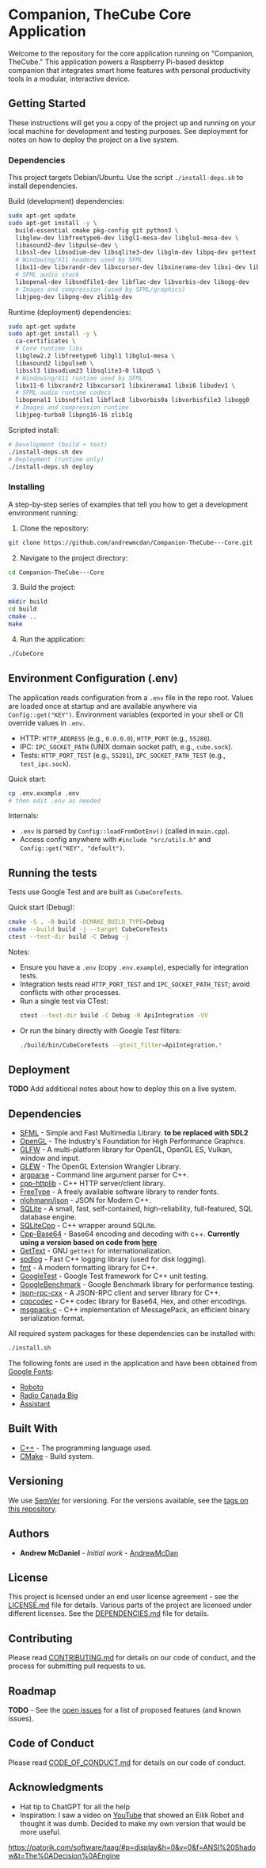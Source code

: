 # Companion, TheCube Core Application
Welcome to the repository for the core application running on "Companion, TheCube." This application powers a Raspberry Pi-based desktop companion that integrates smart home features with personal productivity tools in a modular, interactive device.
## Getting Started
These instructions will get you a copy of the project up and running on your local machine for development and testing purposes. See deployment for notes on how to deploy the project on a live system.
### Dependencies
This project targets Debian/Ubuntu. Use the script `./install-deps.sh` to install dependencies.

Build (development) dependencies:
```bash
sudo apt-get update
sudo apt-get install -y \
  build-essential cmake pkg-config git python3 \
  libglew-dev libfreetype6-dev libgl1-mesa-dev libglu1-mesa-dev \
  libasound2-dev libpulse-dev \
  libssl-dev libsodium-dev libsqlite3-dev libglm-dev libpq-dev gettext \
  # Windowing/X11 headers used by SFML
  libx11-dev libxrandr-dev libxcursor-dev libxinerama-dev libxi-dev libudev-dev \
  # SFML audio stack
  libopenal-dev libsndfile1-dev libflac-dev libvorbis-dev libogg-dev
  # Images and compression (used by SFML/graphics)
  libjpeg-dev libpng-dev zlib1g-dev
```

Runtime (deployment) dependencies:
```bash
sudo apt-get update
sudo apt-get install -y \
  ca-certificates \
  # Core runtime libs
  libglew2.2 libfreetype6 libgl1 libglu1-mesa \
  libasound2 libpulse0 \
  libssl3 libsodium23 libsqlite3-0 libpq5 \
  # Windowing/X11 runtime used by SFML
  libx11-6 libxrandr2 libxcursor1 libxinerama1 libxi6 libudev1 \
  # SFML audio runtime codecs
  libopenal1 libsndfile1 libflac8 libvorbis0a libvorbisfile3 libogg0
  # Images and compression runtime
  libjpeg-turbo8 libpng16-16 zlib1g
```

Scripted install:
```bash
# Development (build + test)
./install-deps.sh dev
# Deployment (runtime only)
./install-deps.sh deploy
```
### Installing
A step-by-step series of examples that tell you how to get a development environment running:
1. Clone the repository:
```bash
git clone https://github.com/andrewmcdan/Companion-TheCube---Core.git
```
2. Navigate to the project directory:
```bash
cd Companion-TheCube---Core
```
3. Build the project:
```bash
mkdir build
cd build
cmake ..
make
```
4. Run the application:
```bash
./CubeCore
```

## Environment Configuration (.env)
The application reads configuration from a `.env` file in the repo root. Values are loaded once at startup and are available anywhere via `Config::get("KEY")`. Environment variables (exported in your shell or CI) override values in `.env`.

- HTTP: `HTTP_ADDRESS` (e.g., `0.0.0.0`), `HTTP_PORT` (e.g., `55280`).
- IPC: `IPC_SOCKET_PATH` (UNIX domain socket path, e.g., `cube.sock`).
- Tests: `HTTP_PORT_TEST` (e.g., `55281`), `IPC_SOCKET_PATH_TEST` (e.g., `test_ipc.sock`).

Quick start:
```bash
cp .env.example .env
# then edit .env as needed
```

Internals:
- `.env` is parsed by `Config::loadFromDotEnv()` (called in `main.cpp`).
- Access config anywhere with `#include "src/utils.h"` and `Config::get("KEY", "default")`.

## Running the tests
Tests use Google Test and are built as `CubeCoreTests`.

Quick start (Debug):
```bash
cmake -S . -B build -DCMAKE_BUILD_TYPE=Debug
cmake --build build -j --target CubeCoreTests
ctest --test-dir build -C Debug -j
```

Notes:
- Ensure you have a `.env` (copy `.env.example`), especially for integration tests.
- Integration tests read `HTTP_PORT_TEST` and `IPC_SOCKET_PATH_TEST`; avoid conflicts with other processes.
- Run a single test via CTest:
  ```bash
  ctest --test-dir build -C Debug -R ApiIntegration -VV
  ```
- Or run the binary directly with Google Test filters:
  ```bash
  ./build/bin/CubeCoreTests --gtest_filter=ApiIntegration.*
  ```
## Deployment
**TODO** Add additional notes about how to deploy this on a live system.
## Dependencies
* [SFML](https://www.sfml-dev.org/) - Simple and Fast Multimedia Library. **to be replaced with SDL2**
* [OpenGL](https://www.opengl.org/) - The Industry's Foundation for High Performance Graphics.
* [GLFW](https://www.glfw.org/) - A multi-platform library for OpenGL, OpenGL ES, Vulkan, window and input.
* [GLEW](http://glew.sourceforge.net/) - The OpenGL Extension Wrangler Library.
* [argparse](https://github.com/p-ranav/argparse) - Command line argument parser for C++.
* [cpp-httplib](https://github.com/yhirose/cpp-httplib) - C++ HTTP server/client library.
* [FreeType](https://www.freetype.org/) - A freely available software library to render fonts.
* [nlohmann/json](https://github.com/nlohmann/json) - JSON for Modern C++.
* [SQLite](https://www.sqlite.org/index.html) - A small, fast, self-contained, high-reliability, full-featured, SQL database engine. 
* [SQLiteCpp](https://github.com/SRombauts/SQLiteCpp) - C++ wrapper around SQLite.
* [Cpp-Base64](https://github.com/ReneNyffenegger/cpp-base64) - Base64 encoding and decoding with c++. **Currently using a version based on code from [here](https://renenyffenegger.ch/notes/development/Base64/Encoding-and-decoding-base-64-with-cpp)**
* [GetText](https://www.gnu.org/software/gettext/) - GNU `gettext` for internationalization.
* [spdlog](https://github.com/gabime/spdlog) - Fast C++ logging library (used for disk logging).
* [fmt]() - A modern formatting library for C++.
* [GoogleTest]() - Google Test framework for C++ unit testing.
* [GoogleBenchmark]() - Google Benchmark library for performance testing.
* [json-rpc-cxx](https://github.com/jsonrpcx/json-rpc-cxx) - A JSON-RPC client and server library for C++.
* [cppcodec](https://github.com/tplgy/cppcodec) - C++ codec library for Base64, Hex, and other encodings.
* [msgpack-c](https://github.com/msgpack/msgpack-c/tree/cpp_master) - C++ implementation of MessagePack, an efficient binary serialization format.

All required system packages for these dependencies can be installed with:
```bash
./install.sh
```

The following fonts are used in the application and have been obtained from [Google Fonts](https://fonts.google.com/):
* [Roboto](https://fonts.google.com/specimen/Roboto)
* [Radio Canada Big](https://fonts.google.com/specimen/Radio+Canada+Big)
* [Assistant](https://fonts.google.com/specimen/Assistant)
## Built With
* [C++](https://en.cppreference.com/w/) - The programming language used.
* [CMake](https://cmake.org/) - Build system.
## Versioning
We use [SemVer](http://semver.org/) for versioning. For the versions available, see the [tags on this repository](https://yourrepositorylink.com/tags).
## Authors
* **Andrew McDaniel** - *Initial work* - [AndrewMcDan](https://github.com/AndrewMcDan)
## License
This project is licensed under an end user license agreement - see the [LICENSE.md]() file for details. Various parts of the project are licensed under different licenses. See the [DEPENDENCIES.md]() file for details.
## Contributing
Please read [CONTRIBUTING.md]() for details on our code of conduct, and the process for submitting pull requests to us.
## Roadmap
**TODO** - See the [open issues]() for a list of proposed features (and known issues).

## Code of Conduct
Please read [CODE_OF_CONDUCT.md]() for details on our code of conduct.

## Acknowledgments
* Hat tip to ChatGPT for all the help
* Inspiration: I saw a video on [YouTube](https://youtu.be/KgEp91__0cY?t=170) that showed an Eilik Robot and thought it was dumb. Decided to make my own version that would be more useful.

https://patorjk.com/software/taag/#p=display&h=0&v=0&f=ANSI%20Shadow&t=The%0ADecision%0AEngine
